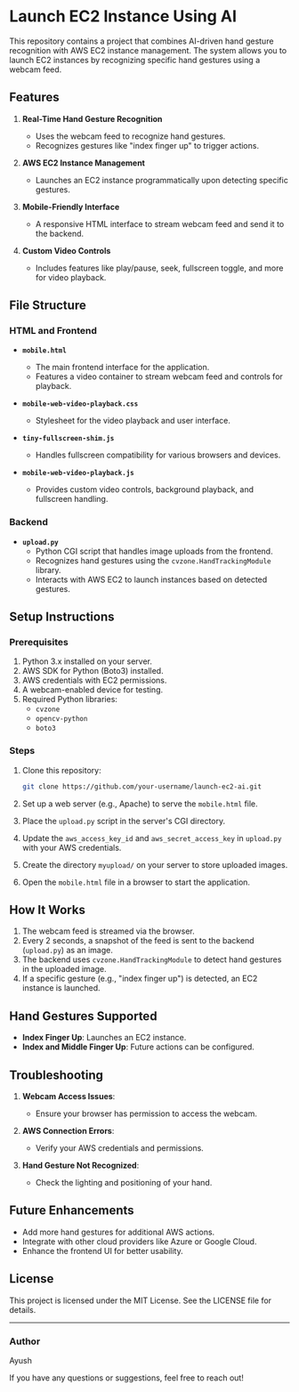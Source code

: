 # Launch EC2 Instance Using AI

This repository contains a project that combines AI-driven hand gesture recognition with AWS EC2 instance management. The system allows you to launch EC2 instances by recognizing specific hand gestures using a webcam feed.

## Features

1. **Real-Time Hand Gesture Recognition**
   - Uses the webcam feed to recognize hand gestures.
   - Recognizes gestures like "index finger up" to trigger actions.

2. **AWS EC2 Instance Management**
   - Launches an EC2 instance programmatically upon detecting specific gestures.

3. **Mobile-Friendly Interface**
   - A responsive HTML interface to stream webcam feed and send it to the backend.

4. **Custom Video Controls**
   - Includes features like play/pause, seek, fullscreen toggle, and more for video playback.

## File Structure

### HTML and Frontend
- **`mobile.html`**
  - The main frontend interface for the application.
  - Features a video container to stream webcam feed and controls for playback.

- **`mobile-web-video-playback.css`**
  - Stylesheet for the video playback and user interface.

- **`tiny-fullscreen-shim.js`**
  - Handles fullscreen compatibility for various browsers and devices.

- **`mobile-web-video-playback.js`**
  - Provides custom video controls, background playback, and fullscreen handling.

### Backend
- **`upload.py`**
  - Python CGI script that handles image uploads from the frontend.
  - Recognizes hand gestures using the `cvzone.HandTrackingModule` library.
  - Interacts with AWS EC2 to launch instances based on detected gestures.

## Setup Instructions

### Prerequisites
1. Python 3.x installed on your server.
2. AWS SDK for Python (Boto3) installed.
3. AWS credentials with EC2 permissions.
4. A webcam-enabled device for testing.
5. Required Python libraries:
   - `cvzone`
   - `opencv-python`
   - `boto3`

### Steps
1. Clone this repository:
   ```bash
   git clone https://github.com/your-username/launch-ec2-ai.git
   ```

2. Set up a web server (e.g., Apache) to serve the `mobile.html` file.

3. Place the `upload.py` script in the server's CGI directory.

4. Update the `aws_access_key_id` and `aws_secret_access_key` in `upload.py` with your AWS credentials.

5. Create the directory `myupload/` on your server to store uploaded images.

6. Open the `mobile.html` file in a browser to start the application.

## How It Works

1. The webcam feed is streamed via the browser.
2. Every 2 seconds, a snapshot of the feed is sent to the backend (`upload.py`) as an image.
3. The backend uses `cvzone.HandTrackingModule` to detect hand gestures in the uploaded image.
4. If a specific gesture (e.g., "index finger up") is detected, an EC2 instance is launched.

## Hand Gestures Supported
- **Index Finger Up**: Launches an EC2 instance.
- **Index and Middle Finger Up**: Future actions can be configured.

## Troubleshooting

1. **Webcam Access Issues**:
   - Ensure your browser has permission to access the webcam.

2. **AWS Connection Errors**:
   - Verify your AWS credentials and permissions.

3. **Hand Gesture Not Recognized**:
   - Check the lighting and positioning of your hand.

## Future Enhancements
- Add more hand gestures for additional AWS actions.
- Integrate with other cloud providers like Azure or Google Cloud.
- Enhance the frontend UI for better usability.

## License
This project is licensed under the MIT License. See the LICENSE file for details.

---

### Author
Ayush

If you have any questions or suggestions, feel free to reach out!

